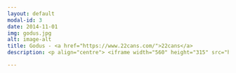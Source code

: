 ```yaml
---
layout: default
modal-id: 3
date: 2014-11-01
img: godus.jpg
alt: image-alt
title: Godus - <a href="https://www.22cans.com/">22cans</a>
description: <p align="centre"> <iframe width="560" height="315" src="https://www.youtube.com/embed/97ZRSpfQX_M?rel=0" frameborder="0" allow="autoplay; encrypted-media" allowfullscreen></iframe> </p> <p align="left">  The 2nd project I worked on at 22cans. Selected by Apple as 'App Store Best of 2014', and received over 25 million downloads. <br/> <br/> I worked on the majority of gameplay features, including the settlements house-clumping, and the 'land manipulation' feature. For the latter, I designed a custom algorithm for applying user deformations to a procedural terrain. <br/> <br/> Other responsibilities included gameplay features, user input, MapReduce multi-threaded spatial partitioning, and profiling & optimisation. <br/> <br/> </p> <p align="centre"> <a href="https://itunes.apple.com/gb/app/godus/id815181808?mt=8"> <img border="0" alt="Godus iOS" src="img/portfolio/apple_button.png"> </a> <a href="https://play.google.com/store/apps/details?id=com.mobage.ww.a1912.Godus_Android"> <img border="0" alt="Godus Android" src="img/portfolio/google_button.png"> </a> </p> 

---
```

